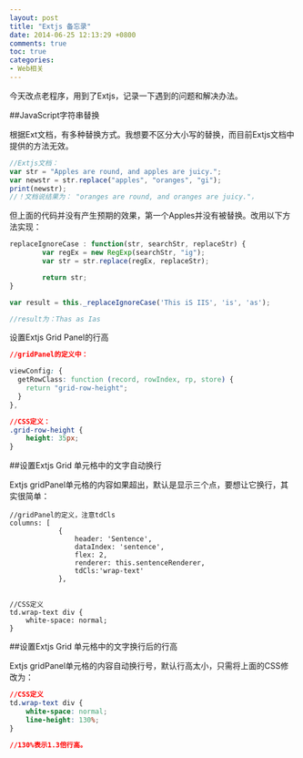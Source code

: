 ```yaml
---
layout: post
title: "Extjs 备忘录"
date: 2014-06-25 12:13:29 +0800
comments: true
toc: true
categories: 
- Web相关
---
```


今天改点老程序，用到了Extjs，记录一下遇到的问题和解决办法。

<!--more-->

##JavaScript字符串替换

根据Ext文档，有多种替换方式。我想要不区分大小写的替换，而目前Extjs文档中提供的方法无效。

```javascript
//Extjs文档：
var str = "Apples are round, and apples are juicy.";
var newstr = str.replace("apples", "oranges", "gi");
print(newstr);
//！文档说结果为： "oranges are round, and oranges are juicy."， 
```

但上面的代码并没有产生预期的效果，第一个Apples并没有被替换。改用以下方法实现：

```javascript
replaceIgnoreCase : function(str, searchStr, replaceStr) {
        var regEx = new RegExp(searchStr, "ig");
        var str = str.replace(regEx, replaceStr);

        return str;
}

var result = this._replaceIgnoreCase('This iS IIS', 'is', 'as'); 

//result为：Thas as Ias
```

设置Extjs Grid Panel的行高

```css
//gridPanel的定义中：

viewConfig: {                               
  getRowClass: function (record, rowIndex, rp, store) {
    return "grid-row-height";
  }
},

//CSS定义：
.grid-row-height {
    height: 35px;
}
```

##设置Extjs Grid 单元格中的文字自动换行

Extjs gridPanel单元格的内容如果超出，默认是显示三个点，要想让它换行，其实很简单：

```
//gridPanel的定义，注意tdCls
columns: [
            {
                header: 'Sentence',
                dataIndex: 'sentence',
                flex: 2,
                renderer: this.sentenceRenderer,
                tdCls:'wrap-text'
            },    


//CSS定义
td.wrap-text div {
    white-space: normal;
}
```

##设置Extjs Grid 单元格中的文字换行后的行高

Extjs gridPanel单元格的内容自动换行号，默认行高太小，只需将上面的CSS修改为：

```css
//CSS定义
td.wrap-text div {
    white-space: normal;
    line-height: 130%;
}

//130%表示1.3倍行高。
```
